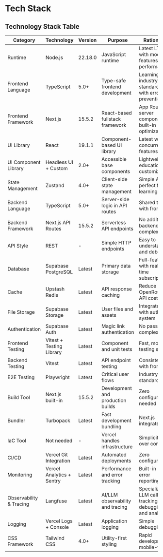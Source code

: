 # Tech Stack

## Technology Stack Table

| Category                | Technology                | Version | Purpose                           | Rationale                                               |
| ----------------------- | ------------------------- | ------- | --------------------------------- | ------------------------------------------------------- |
| Runtime                 | Node.js                   | 22.18.0 | JavaScript runtime                | Latest LTS with modern features and performance         |
| Frontend Language       | TypeScript                | 5.0+    | Type-safe frontend development    | Learning industry standard with error prevention        |
| Frontend Framework      | Next.js                   | 15.5.2  | React-based fullstack framework   | App Router, server components, built-in optimization    |
| UI Library              | React                     | 19.1.1  | Component-based UI library        | Latest with concurrent features                          |
| UI Component Library    | Headless UI + Custom      | 2.0+    | Accessible base components        | Lightweight, educational, customizable                  |
| State Management        | Zustand                   | 4.0+    | Client-side state management      | Simple API, perfect for learning                        |
| Backend Language        | TypeScript                | 5.0+    | Server-side logic in API routes   | Shared types with frontend                              |
| Backend Framework       | Next.js API Routes        | 15.5.2  | Serverless API endpoints          | No additional backend complexity                        |
| API Style               | REST                      | -       | Simple HTTP endpoints             | Easy to understand and debug                            |
| Database                | Supabase PostgreSQL       | Latest  | Primary data storage              | Full-featured with real-time subscriptions              |
| Cache                   | Upstash Redis             | Latest  | API response caching              | Reduce OpenRouter API costs                             |
| File Storage            | Supabase Storage          | Latest  | User files and assets             | Integrated with auth system                             |
| Authentication          | Supabase Auth             | Latest  | Magic link authentication         | No password complexity                                  |
| Frontend Testing        | Vitest + Testing Library  | Latest  | Component and unit tests          | Fast, modern testing stack                              |
| Backend Testing         | Vitest                    | Latest  | API endpoint testing              | Consistent with frontend                                |
| E2E Testing             | Playwright                | Latest  | Critical user flows               | Industry standard                                       |
| Build Tool              | Next.js built-in          | 15.5.2  | Development and production builds | Zero configuration needed                               |
| Bundler                 | Turbopack                 | Latest  | Fast development bundling         | Next.js integrated                                      |
| IaC Tool                | Not needed                | -       | Vercel handles infrastructure     | Simplicity over control                                 |
| CI/CD                   | Vercel Git Integration    | Latest  | Automated deployments             | Zero configuration                                      |
| Monitoring              | Vercel Analytics + Sentry | Latest  | Performance and error tracking    | Built-in + error reporting                              |
| Observability & Tracing | Langfuse                  | Latest  | AI/LLM observability and tracing  | Specialized LLM call tracking, debugging, and analytics |
| Logging                 | Vercel Logs + Console     | Latest  | Application logging               | Simple debugging                                        |
| CSS Framework           | Tailwind CSS              | 4.0+    | Utility-first styling             | Rapid development, mobile-first                         |
